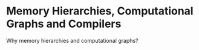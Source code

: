 # Memory Hierarchies, Computational Graphs and Compilers
Why memory hierarchies and computational graphs?
